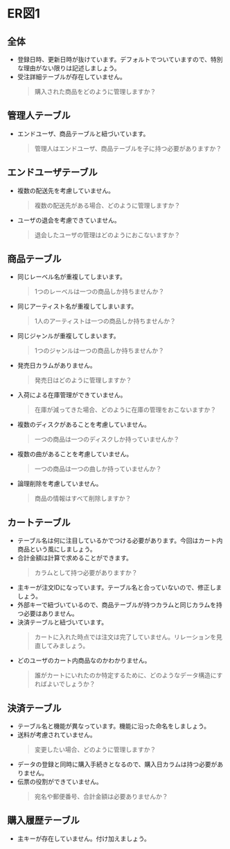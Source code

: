 # ER図1
## 全体
- 登録日時、更新日時が抜けています。デフォルトでついていますので、特別な理由がない限りは記述しましょう。
- 受注詳細テーブルが存在していません。
  > 購入された商品をどのように管理しますか？

## 管理人テーブル
- エンドユーザ、商品テーブルと紐づいています。
  > 管理人はエンドユーザ、商品テーブルを子に持つ必要がありますか？

## エンドユーザテーブル
- 複数の配送先を考慮していません。 
  > 複数の配送先がある場合、どのように管理しますか？
- ユーザの退会を考慮できていません。
  > 退会したユーザの管理はどのようにおこないますか？

## 商品テーブル
- 同じレーベル名が重複してしまいます。
  > 1つのレーベルは一つの商品しか持ちませんか？
- 同じアーティスト名が重複してしまいます。
  > 1人のアーティストは一つの商品しか持ちませんか？
- 同じジャンルが重複してしまいます。
  > 1つのジャンルは一つの商品しか持ちませんか？
- 発売日カラムがありません。
  > 発売日はどのように管理しますか？
- 入荷による在庫管理ができていません。
  > 在庫が減ってきた場合、どのように在庫の管理をおこないますか？
- 複数のディスクがあることを考慮していません。
  > 一つの商品は一つのディスクしか持っていませんか？
- 複数の曲があることを考慮していません。
  > 一つの商品は一つの曲しか持っていませんか？
- 論理削除を考慮していません。
  > 商品の情報はすべて削除しますか？

## カートテーブル
- テーブル名は何に注目しているかでつける必要があります。今回はカート内商品という風にしましょう。
- 合計金額は計算で求めることができます。
  > カラムとして持つ必要がありますか？
- 主キーが注文IDになっています。テーブル名と合っていないので、修正しましょう。
- 外部キーで紐づいているので、商品テーブルが持つカラムと同じカラムを持つ必要はありません。
- 決済テーブルと紐づいています。
  > カートに入れた時点では注文は完了していません。リレーションを見直してみましょう。
- どのユーザのカート内商品なのかわかりません。
  > 誰がカートにいれたのか特定するために、どのようなデータ構造にすればよいでしょうか？

## 決済テーブル
- テーブル名と機能が異なっています。機能に沿った命名をしましょう。
- 送料が考慮されていません。
  > 変更したい場合、どのように管理しますか？
- データの登録と同時に購入手続きとなるので、購入日カラムは持つ必要がありません。
- 伝票の役割ができていません。
  > 宛名や郵便番号、合計金額は必要ありませんか？

## 購入履歴テーブル
- 主キーが存在していません。付け加えましょう。
